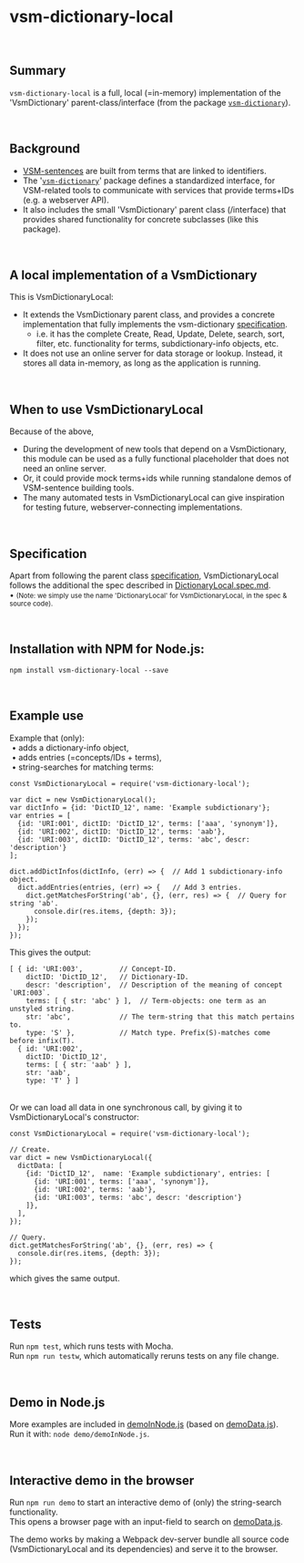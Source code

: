 # vsm-dictionary-local

<br>

## Summary

`vsm-dictionary-local` is a full, local (=in-memory) implementation
of the 'VsmDictionary' parent-class/interface (from the package
[`vsm-dictionary`](https://github.com/vsmjs/vsm-dictionary)).

<br>

## Background

- [VSM-sentences](http://scicura.org/vsm/vsm.html)
  are built from terms that are linked to identifiers.
- The '[`vsm-dictionary`](https://github.com/vsmjs/vsm-dictionary)'
  package defines a standardized interface,
  for VSM-related tools to communicate with services
  that provide terms+IDs (e.g. a webserver API).
- It also includes the small 'VsmDictionary' parent class (/interface) that
  provides shared functionality for concrete subclasses (like this package).

<br>

## A local implementation of a VsmDictionary

This is VsmDictionaryLocal:

- It extends the VsmDictionary parent class, and provides
  a concrete implementation that fully implements the vsm-dictionary
  [specification](https://github.com/vsmjs/vsm-dictionary/Dictionary.spec.md).
  - i.e. it has the complete Create, Read, Update, Delete, search,
    sort, filter, etc. functionality for terms, subdictionary-info objects, etc.
- It does not use an online server for data storage or lookup.
  Instead, it stores all data in-memory, as long as the application is running.

<br>

## When to use VsmDictionaryLocal

Because of the above,

- During the development of new tools that depend on a VsmDictionary,
  this module can be used as a fully functional placeholder
  that does not need an online server.
- Or, it could provide mock terms+ids while running
  standalone demos of VSM-sentence building tools.
- The many automated tests in VsmDictionaryLocal can give inspiration
  for testing future, webserver-connecting implementations.

<br>

## Specification

Apart from following the parent class
[specification](https://github.com/vsmjs/vsm-dictionary/Dictionary.spec.md),
VsmDictionaryLocal follows the additional the spec described in
[DictionaryLocal.spec.md](DictionaryLocal.spec.md).  
&bull; <span style="font-size: smaller;">
(Note: we simply use the name 'DictionaryLocal' for VsmDictionaryLocal,
in the spec &amp; source code).</span>  

<br>

## Installation with NPM for Node.js:

```
npm install vsm-dictionary-local --save
```

<br>

## Example use

Example that (only):  
&nbsp;&bull; adds a dictionary-info object,  
&nbsp;&bull; adds entries (=concepts/IDs + terms),  
&nbsp;&bull; string-searches for matching terms:

```
const VsmDictionaryLocal = require('vsm-dictionary-local');

var dict = new VsmDictionaryLocal();
var dictInfo = {id: 'DictID_12', name: 'Example subdictionary'};
var entries = [
  {id: 'URI:001', dictID: 'DictID_12', terms: ['aaa', 'synonym']},
  {id: 'URI:002', dictID: 'DictID_12', terms: 'aab'},
  {id: 'URI:003', dictID: 'DictID_12', terms: 'abc', descr: 'description'}
];

dict.addDictInfos(dictInfo, (err) => {  // Add 1 subdictionary-info object.
  dict.addEntries(entries, (err) => {   // Add 3 entries.
    dict.getMatchesForString('ab', {}, (err, res) => {  // Query for string 'ab'.
      console.dir(res.items, {depth: 3});
    });
  });
});
```

This gives the output:

```
[ { id: 'URI:003',         // Concept-ID.
    dictID: 'DictID_12',   // Dictionary-ID.
    descr: 'description',  // Description of the meaning of concept `URI:003`.
    terms: [ { str: 'abc' } ],  // Term-objects: one term as an unstyled string.
    str: 'abc',            // The term-string that this match pertains to.
    type: 'S' },           // Match type. Prefix(S)-matches come before infix(T).
  { id: 'URI:002',
    dictID: 'DictID_12',
    terms: [ { str: 'aab' } ],
    str: 'aab',
    type: 'T' } ]
```

<br>
Or we can load all data in one synchronous call, by giving it to
VsmDictionaryLocal's constructor:

```
const VsmDictionaryLocal = require('vsm-dictionary-local');

// Create.
var dict = new VsmDictionaryLocal({
  dictData: [
    {id: 'DictID_12',  name: 'Example subdictionary', entries: [
      {id: 'URI:001', terms: ['aaa', 'synonym']},
      {id: 'URI:002', terms: 'aab'},
      {id: 'URI:003', terms: 'abc', descr: 'description'}
    ]},
  ],
});

// Query.
dict.getMatchesForString('ab', {}, (err, res) => {
  console.dir(res.items, {depth: 3});
});
```

which gives the same output.

<br>

## Tests

Run `npm test`, which runs tests with Mocha.  
Run `npm run testw`, which automatically reruns tests on any file change.

<br>

## Demo in Node.js

More examples are included in [demoInNode.js](demo/demoInNode.js)
(based on [demoData.js](demo/demoData.js)).  
Run it with: `node demo/demoInNode.js`.

<br>

## Interactive demo in the browser

Run `npm run demo` to start an interactive demo of (only)
the string-search functionality.  
This opens a browser page with an input-field to search
on [demoData.js](demo/demoData.js).

The demo works by making a Webpack dev-server bundle all source code 
(VsmDictionaryLocal and its dependencies) and serve it to the browser.
